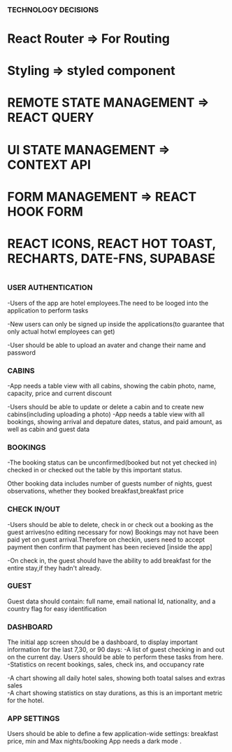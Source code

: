 ### TECHNOLOGY DECISIONS

# React Router => For Routing
# Styling  => styled component

# REMOTE STATE MANAGEMENT => REACT QUERY

# UI STATE MANAGEMENT => CONTEXT API

# FORM MANAGEMENT =>  REACT HOOK FORM

# REACT ICONS, REACT HOT TOAST, RECHARTS, DATE-FNS, SUPABASE
 
#


### USER AUTHENTICATION
-Users of the app are hotel employees.The need to be looged into the application to perform tasks

-New users can only be signed up inside the applications(to guarantee that only actual hotwl employees can get)

-User should be able to upload an avater and change their name and password

### CABINS

-App needs a table view with all cabins, showing the cabin photo, name, capacity, price and current discount

-Users should be able to update or delete a cabin and to create new cabins(including uploading a photo)
-App needs a table view with all bookings, showing arrival and depature dates, status, and paid amount, as well as cabin and guest data 

### BOOKINGS
-The booking status can be unconfirmed(booked but not yet checked in) checked in or checked out the table by this important status.

Other booking data includes number of guests number of nights, guest observations, whether they booked breakfast,breakfast price

### CHECK IN/OUT
-Users should be able to delete, check in or check out a booking as the guest arrives(no editing necessary for now)
Bookings may not have been paid yet on guest arrival.Therefore on checkin, users need to accept payment then confirm that payment has been  recieved [inside the app]

-On check in, the guest should have the ability to add breakfast for the entire stay,if they hadn't already.

### GUEST
  Guest data should contain: full name, email national Id, nationality, and a country flag for easy identification

### DASHBOARD

The initial app screen should be a dashboard, to display important information for the last 7,30, or 90 days:
-A list of guest checking in and out on the current day. Users should be able to perform these tasks from here.
-Statistics on recent bookings, sales, check ins, and occupancy rate 

-A chart showing all daily hotel sales, showing both toatal salses and extras sales\
-A chart showing statistics on stay durations, as this is an important metric for the hotel.

### APP SETTINGS 
Users  should be able to define a few application-wide settings: breakfast price, min and Max nights/booking
App needs a dark mode .







